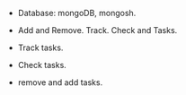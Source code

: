 


- Database:  mongoDB, mongosh.

- Add and Remove. Track. Check and  Tasks.

- Track tasks.

- Check tasks.

- remove and add tasks.
